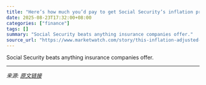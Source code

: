 ```yaml
---
title: "Here’s how much you’d pay to get Social Security’s inflation protection on your own"
date: 2025-08-23T17:32:00+08:00
categories: ["finance"]
tags: []
summary: "Social Security beats anything insurance companies offer."
source_url: "https://www.marketwatch.com/story/this-inflation-adjusted-annuity-beats-anything-insurance-companies-offer-11bde5cf?mod=mw_rss_topstories"
---
```


Social Security beats anything insurance companies offer.

---

*来源: [原文链接](https://www.marketwatch.com/story/this-inflation-adjusted-annuity-beats-anything-insurance-companies-offer-11bde5cf?mod=mw_rss_topstories)*
